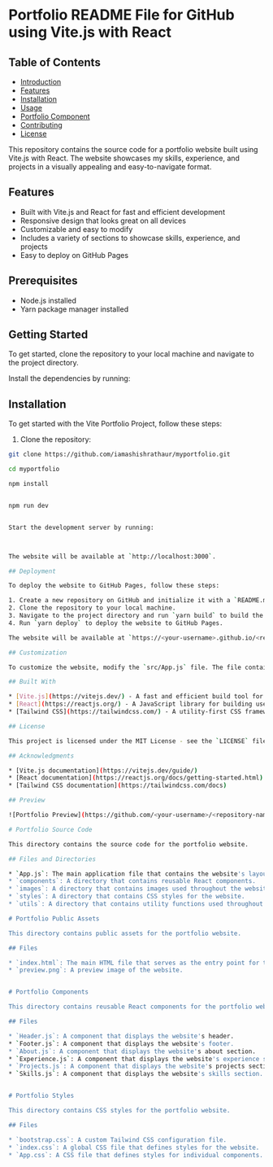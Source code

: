 # Portfolio README File for GitHub using Vite.js with React

## Table of Contents

- [Introduction](#introduction)
- [Features](#features)
- [Installation](#installation)
- [Usage](#usage)
- [Portfolio Component](#portfolio-component)
- [Contributing](#contributing)
- [License](#license)

This repository contains the source code for a portfolio website built using Vite.js with React. The website showcases my skills, experience, and projects in a visually appealing and easy-to-navigate format.

## Features

* Built with Vite.js and React for fast and efficient development
* Responsive design that looks great on all devices
* Customizable and easy to modify
* Includes a variety of sections to showcase skills, experience, and projects
* Easy to deploy on GitHub Pages

## Prerequisites

* Node.js installed
* Yarn package manager installed

## Getting Started

To get started, clone the repository to your local machine and navigate to the project directory.

Install the dependencies by running:

## Installation

To get started with the Vite Portfolio Project, follow these steps:

1. Clone the repository:
```bash
git clone https://github.com/iamashishrathaur/myportfolio.git

cd myportfolio

npm install


npm run dev


Start the development server by running:



The website will be available at `http://localhost:3000`.

## Deployment

To deploy the website to GitHub Pages, follow these steps:

1. Create a new repository on GitHub and initialize it with a `README.md` file.
2. Clone the repository to your local machine.
3. Navigate to the project directory and run `yarn build` to build the website.
4. Run `yarn deploy` to deploy the website to GitHub Pages.

The website will be available at `https://<your-username>.github.io/<repository-name>`.

## Customization

To customize the website, modify the `src/App.js` file. The file contains a variety of sections that you can modify to showcase your skills, experience, and projects.

## Built With

* [Vite.js](https://vitejs.dev/) - A fast and efficient build tool for modern web development
* [React](https://reactjs.org/) - A JavaScript library for building user interfaces
* [Tailwind CSS](https://tailwindcss.com/) - A utility-first CSS framework for rapidly building custom user interfaces

## License

This project is licensed under the MIT License - see the `LICENSE` file for details.

## Acknowledgments

* [Vite.js documentation](https://vitejs.dev/guide/)
* [React documentation](https://reactjs.org/docs/getting-started.html)
* [Tailwind CSS documentation](https://tailwindcss.com/docs)

## Preview

![Portfolio Preview](https://github.com/<your-username>/<repository-name>/blob/main/public/preview.png?raw=true)

# Portfolio Source Code

This directory contains the source code for the portfolio website.

## Files and Directories

* `App.js`: The main application file that contains the website's layout and components.
* `components`: A directory that contains reusable React components.
* `images`: A directory that contains images used throughout the website.
* `styles`: A directory that contains CSS styles for the website.
* `utils`: A directory that contains utility functions used throughout the website.

# Portfolio Public Assets

This directory contains public assets for the portfolio website.

## Files

* `index.html`: The main HTML file that serves as the entry point for the website.
* `preview.png`: A preview image of the website.


# Portfolio Components

This directory contains reusable React components for the portfolio website.

## Files

* `Header.js`: A component that displays the website's header.
* `Footer.js`: A component that displays the website's footer.
* `About.js`: A component that displays the website's about section.
* `Experience.js`: A component that displays the website's experience section.
* `Projects.js`: A component that displays the website's projects section.
* `Skills.js`: A component that displays the website's skills section.


# Portfolio Styles

This directory contains CSS styles for the portfolio website.

## Files

* `bootstrap.css`: A custom Tailwind CSS configuration file.
* `index.css`: A global CSS file that defines styles for the website.
* `App.css`: A CSS file that defines styles for individual components.